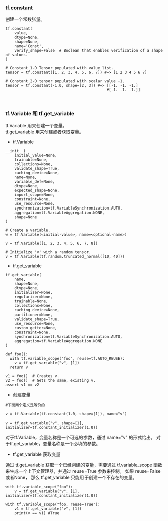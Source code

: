 ### tf.constant

创建一个常数张量。

```
tf.constant(
    value,
    dtype=None,
    shape=None,
    name='Const',
    verify_shape=False  # Boolean that enables verification of a shape of values.
)
```

```
# Constant 1-D Tensor populated with value list.
tensor = tf.constant([1, 2, 3, 4, 5, 6, 7]) #=> [1 2 3 4 5 6 7]

# Constant 2-D tensor populated with scalar value -1.
tensor = tf.constant(-1.0, shape=[2, 3]) #=> [[-1. -1. -1.]
                                             #[-1. -1. -1.]]
```
<br>

### tf.Variable 和 tf.get_variable

tf.Variable 用来创建一个变量。<br>
tf.get_variable 用来创建或者获取变量。

- tf.Variable
```
__init__(
    initial_value=None,
    trainable=None,
    collections=None,
    validate_shape=True,
    caching_device=None,
    name=None,
    variable_def=None,
    dtype=None,
    expected_shape=None,
    import_scope=None,
    constraint=None,
    use_resource=None,
    synchronization=tf.VariableSynchronization.AUTO,
    aggregation=tf.VariableAggregation.NONE,
    shape=None
)
```

```
# Create a variable.
w = tf.Variable(<initial-value>, name=<optional-name>)

v = tf.Variable([1, 2, 3, 4, 5, 6, 7, 8])

# Initialize 'v' with a random tensor.
v = tf.Variable(tf.random.truncated_normal([10, 40]))
```

- tf.get_variable
```
tf.get_variable(
    name,
    shape=None,
    dtype=None,
    initializer=None,
    regularizer=None,
    trainable=None,
    collections=None,
    caching_device=None,
    partitioner=None,
    validate_shape=True,
    use_resource=None,
    custom_getter=None,
    constraint=None,
    synchronization=tf.VariableSynchronization.AUTO,
    aggregation=tf.VariableAggregation.NONE
)
```

```
def foo():
  with tf.variable_scope("foo", reuse=tf.AUTO_REUSE):
    v = tf.get_variable("v", [1])
  return v

v1 = foo()  # Creates v.
v2 = foo()  # Gets the same, existing v.
assert v1 == v2
```

- 创建变量
```
#下面两个定义是等价的

v = tf.Variable(tf.constant(1.0, shape=[1]), name="v")

v = tf.get_variable("v", shape=[1], initializer=tf.constant_initializer(1.0))
```

对于tf.Variable，变量名称是一个可选的参数，通过 name="v" 的形式给出。
对于tf.get_variable，变量名称是一个必填的参数。


- tf.get_variable 获取变量

通过 tf.get_variable 获取一个已经创建的变量，需要通过 tf.variable_scope 函数来生成一个上下文管理器，并通过 reuse=True 参数来控制。
如果 reuse=False或者None， 那么 tf.get_variable 只能用于创建一个不存在的变量。

```
with tf.variable_scope("foo"):
    v = tf.get_variable("v", [1], initializer=tf.constant_initializer(1.0))
    
with tf.variable_scope("foo, reuse=True"):
    v1 = tf.get_variable("v", [1])
    print(v == v1) #True
```

